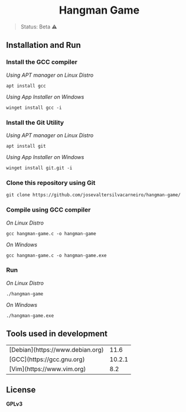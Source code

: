 <h1 align='center'>Hangman Game</h1>

> Status: Beta ⚠️

## Installation and Run

### Install the GCC compiler

*Using APT manager on Linux Distro*

```
apt install gcc
```

*Using App Installer on Windows*

```
winget install gcc -i
```

### Install the Git Utility

*Using APT manager on Linux Distro*

```
apt install git
```

*Using App Installer on Windows*

```
winget install git.git -i
```

### Clone this repository using Git

```
git clone https://github.com/josevaltersilvacarneiro/hangman-game/
```

### Compile using GCC compiler

*On Linux Distro*

```
gcc hangman-game.c -o hangman-game
```

*On Windows*

```
gcc hangman-game.c -o hangman-game.exe
```

### Run

*On Linux Distro*

```
./hangman-game
```

*On Windows*

```
./hangman-game.exe
```

## Tools used in development

<table>
	<tr>
		<td>
			[Debian](https://www.debian.org)
		</td>
		<td>
			11.6
		</td>
	</tr>
	<tr>
		<td>
			[GCC](https://gcc.gnu.org)
		</td>
		<td>
			10.2.1
		</td>
	</tr>
	<tr>
		<td>
			[Vim](https://www.vim.org)
		</td>
		<td>
			8.2
		</td>
	</tr>
</table>

## License

**GPLv3**
